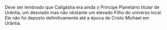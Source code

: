 ﻿Deve ser lembrado que Caligástia era ainda o Príncipe Planetário titular de Urântia, um desviado mas não obstante um elevado Filho do universo local. Ele não foi deposto definitivamente até a época de Cristo Michael em Urântia.